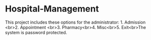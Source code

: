 # Hospital-Management
This project includes these options for the administrator: 1. Admission &lt;br>2. Appointment &lt;br>3. Pharmacy&lt;br>4. Misc&lt;br>5. Exit&lt;br>The system is password protected.

